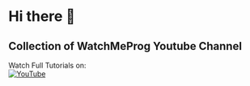 # Hi there 👋

## Collection of WatchMeProg Youtube Channel

Watch Full Tutorials on:<br>
[![YouTube](https://img.shields.io/badge/YouTube-%23FF0000.svg?style=for-the-badge&logo=YouTube&logoColor=white)](https://www.youtube.com/channel/UCjArmxlGF6RrJx_4ZtfiQNQ?sub_confirmation=1)
